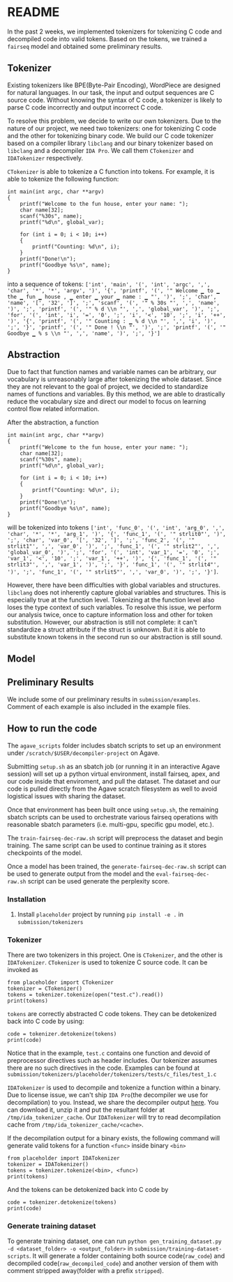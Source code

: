 # README

In the past 2 weeks, we implemented tokenizers for tokenizing C code and decompiled code into valid tokens.
Based on the tokens, we trained a `fairseq` model and obtained some preliminary results.

## Tokenizer
Existing tokenizers like BPE(Byte-Pair Encoding), WordPiece are designed for natural languages. In our task, the input and output sequences are C source code. Without knowing the syntax of C code, a tokenizer is likely to parse C code incorrectly and output incorrect C code.

To resolve this problem, we decide to write our own tokenizers. Due to the nature of our project, we need two tokenizers: one for tokenizing C code and the other for tokenizing binary code. We build our C code tokenizer based on a compiler library `libclang` and our binary tokenizer based on `libclang` and a decompiler `IDA Pro`. We call them `CTokenizer` and `IDATokenizer` respectively.

`CTokenizer` is able to tokenize a C function into tokens. For example, it is able to tokenize the following function:
```
int main(int argc, char **argv)
{
    printf("Welcome to the fun house, enter your name: ");
    char name[32];
    scanf("%30s", name);
    printf("%d\n", global_var);

    for (int i = 0; i < 10; i++)
    {
        printf("Counting: %d\n", i);
    }
    printf("Done!\n");
    printf("Goodbye %s\n", name);
}
```
into a sequence of tokens: `['int', 'main', '(', 'int', 'argc', ',', 'char', '*', '*', 'argv', ')', '{', 'printf', '(', '" Welcome ▁ to ▁ the ▁ fun ▁ house , ▁ enter ▁ your ▁ name : ▁ "', ')', ';', 'char', 'name', '[', '32', ']', ';', 'scanf', '(', '" % 30s "', ',', 'name', ')', ';', 'printf', '(', '" % d \\n "', ',', 'global_var', ')', ';', 'for', '(', 'int', 'i', '=', '0', ';', 'i', '<', '10', ';', 'i', '++', ')', '{', 'printf', '(', '" Counting : ▁ % d \\n "', ',', 'i', ')', ';', '}', 'printf', '(', '" Done ! \\n "', ')', ';', 'printf', '(', '" Goodbye ▁ % s \\n "', ',', 'name', ')', ';', '}']`

## Abstraction
Due to fact that function names and variable names can be arbitrary, our vocabulary is unreasonably large after tokenizing the whole dataset. Since they are not relevant to the goal of project, we decided to standardize names of functions and variables.
By this method, we are able to drastically reduce the vocabulary size and direct our model to focus on learning control flow related information.

After the abstraction, a function
```
int main(int argc, char **argv)
{
    printf("Welcome to the fun house, enter your name: ");
    char name[32];
    scanf("%30s", name);
    printf("%d\n", global_var);

    for (int i = 0; i < 10; i++)
    {
        printf("Counting: %d\n", i);
    }
    printf("Done!\n");
    printf("Goodbye %s\n", name);
}
```
will be tokenized into tokens `['int', 'func_0', '(', 'int', 'arg_0', ',', 'char', '*', '*', 'arg_1', ')', '{', 'func_1', '(', '" strlit0"', ')', ';', 'char', 'var_0', '[', '32', ']', ';', 'func_2', '(', '" strlit1"', ',', 'var_0', ')', ';', 'func_1', '(', '" strlit2"', ',', 'global_var_0', ')', ';', 'for', '(', 'int', 'var_1', '=', '0', ';', 'var_1', '<', '10', ';', 'var_1', '++', ')', '{', 'func_1', '(', '" strlit3"', ',', 'var_1', ')', ';', '}', 'func_1', '(', '" strlit4"', ')', ';', 'func_1', '(', '" strlit5"', ',', 'var_0', ')', ';', '}']`.

However, there have been difficulties with global variables and structures. `libclang` does not inherently capture global variables and structures. This is especially true at the function level. Tokenizing at the function level also loses the type context of such variables.
To resolve this issue, we perform our analysis twice, once to capture information loss and other for token substitution. However, our abstraction is still not complete: it can't standardize a struct attribute if the struct is unknown. But it is able to substitute known tokens in the second run so our abstraction is still sound.

## Model

## Preliminary Results
We include some of our preliminary results in `submission/examples`. Comment of each example is also included in the example files.

## How to run the code
The `agave_scripts` folder includes sbatch scripts to set up an environment under `/scratch/$USER/decompiler-project` on Agave.

Submitting `setup.sh` as an sbatch job (or running it in an interactive Agave session) will set up a python virtual environment, install fairseq, apex, and our code inside that enviroment, and pull the dataset.
The dataset and our code is pulled directly from the Agave scratch filesystem as well to avoid logistical issues with sharing the dataset.

Once that environment has been built once using `setup.sh`, the remaining sbatch scripts can be used to orchestrate various fairseq operations with reasonable sbatch parameters (i.e. multi-gpu, specific gpu model, etc.).

The `train-fairseq-dec-raw.sh` script will preprocess the dataset and begin training.
The same script can be used to continue training as it stores checkpoints of the model.

Once a model has been trained, the `generate-fairseq-dec-raw.sh` script can be used to generate output from the model and the `eval-fairseq-dec-raw.sh` script can be used generate the perplexity score.

### Installation
1. Install `placeholder` project by running `pip install -e .` in `submission/tokenizers`


### Tokenizer
There are two tokenizers in this project. One is `CTokenizer`, and the other is `IDATokenizer`.
`CTokenizer` is used to tokenize C source code. It can be invoked as
```
from placeholder import CTokenizer
tokenizer = CTokenizer()
tokens = tokenizer.tokenize(open("test.c").read())
print(tokens)
```
`tokens` are correctly abstracted C code tokens. They can be detokenized back into C code by using:
```
code = tokenizer.detokenize(tokens)
print(code)
```
Notice that in the example, `test.c` contains one function and devoid of preprocessor directives such as header includes. Our tokenizer assumes there are no such directives in the code. Examples can be found at `submission/tokenizers/placeholder/tokenizers/tests/c_files/test_1.c`

`IDATokenizer` is used to decompile and tokenize a function within a binary.
Due to license issue, we can't ship `IDA Pro`(the decompiler we use for decompilation) to you. Instead, we share the decompiler output [here](https://doc-0o-7g-docs.googleusercontent.com/docs/securesc/nrqvdihn7o8ifgt32oes1eedm9qfmsbk/o04e1vsdk7rakgplqerjs4svbnvaom5m/1605059925000/14285738738769488385/14285738738769488385/1MftXkP8LEyq56lNAMWkWK_JwfunVoq3k?e=download&authuser=1&nonce=eiovc3lat3ivq&user=14285738738769488385&hash=e0jqpnhpr1i0dshk44j35u20vt8qrg32). You can download it, unzip it and put the resultant folder at `/tmp/ida_tokenizer_cache`. Our `IDATokenizer` will try to read decompilation cache from `/tmp/ida_tokenizer_cache/<cache>`.

If the decompilation output for a binary exists, the following command will generate valid tokens for a function `<func>` inside binary `<bin>`
```
from placeholder import IDATokenizer
tokenizer = IDATokenizer()
tokens = tokenizer.tokenize(<bin>, <func>)
print(tokens)
```
And the tokens can be detokenized back into C code by
```
code = tokenizer.detokenize(tokens)
print(code)
```

### Generate training dataset
To generate training dataset, one can run `python gen_training_dataset.py -d <dataset_folder> -o <output_folder>` in `submission/training-dataset-scripts`.
It will generate a folder containing both source code(`raw_code`) and decompiled code(`raw_decompiled_code`) and another version of them with comment stripped away(folder with a prefix `stripped`).
